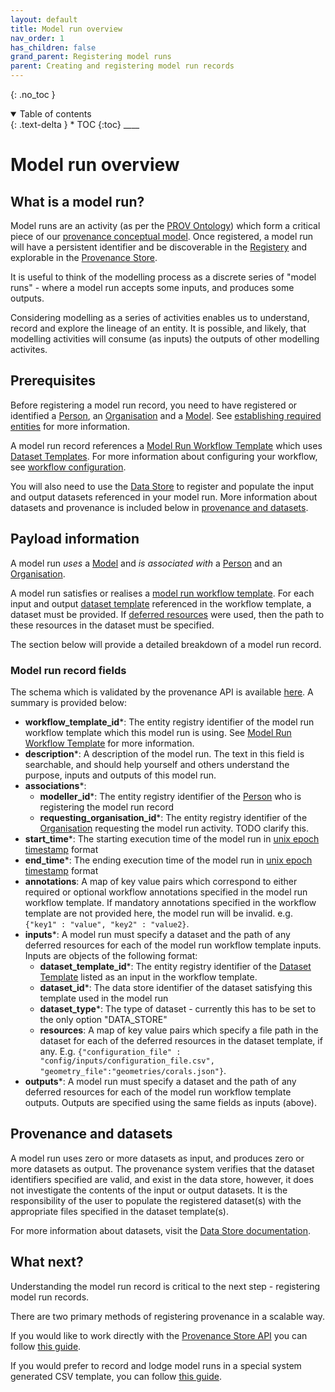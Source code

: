 ```yaml
---
layout: default
title: Model run overview
nav_order: 1
has_children: false
grand_parent: Registering model runs
parent: Creating and registering model run records
---
```


{: .no_toc }

<details  open markdown="block">
  <summary>
    Table of contents
  </summary>
{: .text-delta }
* TOC
{:toc}
____
</details>

# Model run overview

## What is a model run?

Model runs are an activity (as per the [PROV Ontology](https://www.w3.org/TR/prov-o/)) which form a critical piece of our [provenance conceptual model](../../overview/what-is-provenance). Once registered, a model run will have a persistent identifier and be discoverable in the [Registery](../../registry/overview) and explorable in the [Provenance Store](../../exploring-provenance/index).

It is useful to think of the modelling process as a discrete series of "model runs" - where a model run accepts some inputs, and produces some outputs.

Considering modelling as a series of activities enables us to understand, record and explore the lineage of an entity. It is possible, and likely, that modelling activities will consume (as inputs) the outputs of other modelling activites.

## Prerequisites

Before registering a model run record, you need to have registered or identified a [Person](../establishing-required-entities#person), an [Organisation](../establishing-required-entities#organisation) and a [Model](../establishing-required-entities#model). See [establishing required entities](../establishing-required-entities) for more information.

A model run record references a [Model Run Workflow Template](../model-workflow-configuration#model-run-workflow-template) which uses [Dataset Templates](../model-workflow-configuration#dataset-template). For more information about configuring your workflow, see [workflow configuration](../model-workflow-configuration).

You will also need to use the [Data Store](../../../data-store/overview) to register and populate the input and output datasets referenced in your model run. More information about datasets and provenance is included below in [provenance and datasets](#provenance-and-datasets).

## Payload information

A model run _uses_ a [Model](../establishing-required-entities#model) and _is associated with_ a [Person](../establishing-required-entities#person) and an [Organisation](../establishing-required-entities#organisation).

A model run satisfies or realises a [model run workflow template](../model-workflow-configuration#model-run-workflow-template). For each input and output [dataset template](../model-workflow-configuration#dataset-template) referenced in the workflow template, a dataset must be provided. If [deferred resources](../model-workflow-configuration#dataset-template) were used, then the path to these resources in the dataset must be specified.

The section below will provide a detailed breakdown of a model run record.

### Model run record fields

The schema which is validated by the provenance API is available [here](https://prov-api.testing.rrap-is.com/docs#/Model%20Runs/register_complete_model_run). A summary is provided below:

-   **workflow_template_id**\*: The entity registry identifier of the model run workflow template which this model run is using. See [Model Run Workflow Template](../model-workflow-configuration#model-run-workflow-template) for more information.
-   **description**\*: A description of the model run. The text in this field is searchable, and should help yourself and others understand the purpose, inputs and outputs of this model run.
-   **associations**\*:
    -   **modeller_id**\*: The entity registry identifier of the [Person](../establishing-required-entities#person) who is registering the model run record
    -   **requesting_organisation_id**\*: The entity registry identifier of the [Organisation](../establishing-required-entities#organisation) requesting the model run activity. TODO clarify this.
-   **start_time**\*: The starting execution time of the model run in [unix epoch timestamp](https://en.wikipedia.org/wiki/Unix_time) format
-   **end_time**\*: The ending execution time of the model run in [unix epoch timestamp](https://en.wikipedia.org/wiki/Unix_time) format
-   **annotations**: A map of key value pairs which correspond to either required or optional workflow annotations specified in the model run workflow template. If mandatory annotations specified in the workflow template are not provided here, the model run will be invalid. e.g. `{"key1" : "value", "key2" : "value2}`.
-   **inputs**\*: A model run must specify a dataset and the path of any deferred resources for each of the model run workflow template inputs. Inputs are objects of the following format:
    -   **dataset_template_id**\*: The entity registry identifier of the [Dataset Template](../model-workflow-configuration#dataset-template) listed as an input in the workflow template.
    -   **dataset_id**\*: The data store identifier of the dataset satisfying this template used in the model run
    -   **dataset_type**\*: The type of dataset - currently this has to be set to the only option "DATA_STORE"
    -   **resources**: A map of key value pairs which specify a file path in the dataset for each of the deferred resources in the dataset template, if any. E.g. `{"configuration_file" : "config/inputs/configuration_file.csv", "geometry_file":"geometries/corals.json"}`.
-   **outputs**\*: A model run must specify a dataset and the path of any deferred resources for each of the model run workflow template outputs. Outputs are specified using the same fields as inputs (above).

## Provenance and datasets

A model run uses zero or more datasets as input, and produces zero or more datasets as output. The provenance system verifies that the dataset identifiers specified are valid, and exist in the data store, however, it does not investigate the contents of the input or output datasets. It is the responsibility of the user to populate the registered dataset(s) with the appropriate files specified in the dataset template(s).

For more information about datasets, visit the [Data Store documentation](../../../data-store/overview).

## What next?

Understanding the model run record is critical to the next step - registering model run records.

There are two primary methods of registering provenance in a scalable way.

If you would like to work directly with the [Provenance Store API](https://prov-api.rrap-is.com/docs) you can follow [this guide](./register-model-run-records-by-api).

If you would prefer to record and lodge model runs in a special system generated CSV template, you can follow [this guide](./register-model-run-records-by-csv-template).
